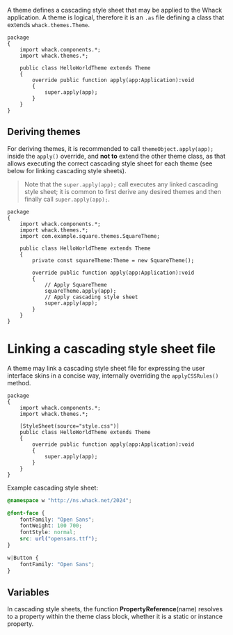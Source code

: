 A theme defines a cascading style sheet that may be applied to the Whack application. A theme is logical, therefore it is an `.as` file defining a class that extends `whack.themes.Theme`.

```as3
package
{
    import whack.components.*;
    import whack.themes.*;

    public class HelloWorldTheme extends Theme
    {
        override public function apply(app:Application):void
        {
            super.apply(app);
        }
    }
}
```

## Deriving themes

For deriving themes, it is recommended to call `themeObject.apply(app);` inside the `apply()` override, and **not to** extend the other theme class, as that allows executing the correct cascading style sheet for each theme (see below for linking cascading style sheets).

> Note that the `super.apply(app);` call executes any linked cascading style sheet; it is common to first derive any  desired themes and then finally call `super.apply(app);`.

```as3
package
{
    import whack.components.*;
    import whack.themes.*;
    import com.example.square.themes.SquareTheme;

    public class HelloWorldTheme extends Theme
    {
        private const squareTheme:Theme = new SquareTheme();

        override public function apply(app:Application):void
        {
            // Apply SquareTheme
            squareTheme.apply(app);
            // Apply cascading style sheet
            super.apply(app);
        }
    }
}
```

# Linking a cascading style sheet file

A theme may link a cascading style sheet file for expressing the user interface skins in a concise way, internally overriding the `applyCSSRules()` method.

```as3
package
{
    import whack.components.*;
    import whack.themes.*;

    [StyleSheet(source="style.css")]
    public class HelloWorldTheme extends Theme
    {
        override public function apply(app:Application):void
        {
            super.apply(app);
        }
    }
}
```

Example cascading style sheet:

```css
@namespace w "http://ns.whack.net/2024";

@font-face {
    fontFamily: "Open Sans";
    fontWeight: 100 700;
    fontStyle: normal;
    src: url("opensans.ttf");
}

w|Button {
    fontFamily: "Open Sans";
}
```

## Variables

In cascading style sheets, the function **PropertyReference**\(name\) resolves to a property within the theme class block, whether it is a static or instance property.